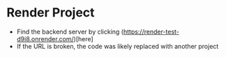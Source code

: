# Render Project

* Find the backend server by clicking (https://render-test-d9i8.onrender.com/)[here]
* If the URL is broken, the code was likely replaced with another project